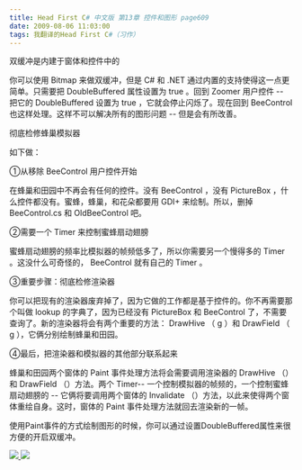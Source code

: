 ```yaml
---
title: Head First C# 中文版 第13章 控件和图形 page609
date: 2009-08-06 11:03:00
tags: 我翻译的Head First C#（习作）
---
```

双缓冲是内建于窗体和控件中的

  

你可以使用  Bitmap  来做双缓冲，但是  C#  和  .NET  通过内置的支持使得这一点更简单。只需要把  DoubleBuffered
属性设置为  true  。回到  Zoomer  用户控件  \--  把它的  DoubleBuffered  设置为  true
，它就会停止闪烁了。现在回到  BeeControl  也这样处理。这样不可以解决所有的图形问题  \--  但是会有所改善。

  

彻底检修蜂巢模拟器

  

如下做：

  

①从移除  BeeControl  用户控件开始

  

在蜂巢和田园中不再会有任何的控件。没有  BeeControl  ，没有  PictureBox  ，什么控件都没有。蜜蜂，蜂巢，和花朵都要用  GDI+
来绘制。所以，删掉  BeeControl.cs  和  OldBeeControl  吧。

  

②需要一个  Timer  来控制蜜蜂扇动翅膀

  

蜜蜂扇动翅膀的频率比模拟器的帧频低多了，所以你需要另一个慢得多的  Timer  。这没什么可奇怪的，  BeeControl  就有自己的  Timer
。

  

③重要步骤：彻底检修渲染器

  

你可以把现有的渲染器废弃掉了，因为它做的工作都是基于控件的。你不再需要那个叫做  lookup  的字典了，因为已经没有  PictureBox  和
BeeControl  了，不需要查询了。新的渲染器将会有两个重要的方法：  DrawHive  （  g  ）和  DrawField  （  g
），它俩分别绘制蜂巢和田园。

  

④最后，把渲染器和模拟器的其他部分联系起来

  

蜂巢和田园两个窗体的  Paint  事件处理方法将会需要调用渲染器的  DrawHive  （）和  DrawField  （）方法。两个
Timer--  一个控制模拟器的帧频的，一个控制蜜蜂扇动翅膀的  \--  它俩将要调用两个窗体的  Invalidate
（）方法，以此来使得两个窗体重绘自身。这时，窗体的  Paint  事件处理方法就回去渲染新的一帧。

  

使用Paint事件的方式绘制图形的时候，你可以通过设置DoubleBuffered属性来很方便的开启双缓冲。



[ ![](https://profile.csdnimg.cn/5/2/5/3_cuipengfei1)
![](https://g.csdnimg.cn/static/user-reg-year/1x/11.png)
](https://blog.csdn.net/cuipengfei1)





